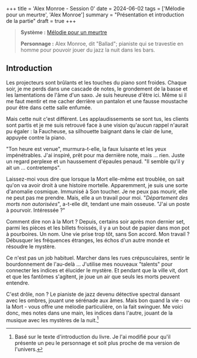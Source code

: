 +++
title = 'Alex Monroe - Session 0'
date = 2024-06-02
tags = ['Mélodie pour un meurtre', 'Alex Monroe']
summary = "Présentation et introduction de la partie"
draft = true
+++

> **Système :** [Mélodie pour un meurtre](https://www.neoludis.com/produit/melodie-pour-un-meurtre/)
>
> **Personnage :** Alex Monroe, dit "Ballad"; pianiste qui se travestie en homme pour pouvoir jouer du jazz la nuit dans les bars.

## Introduction

Les projecteurs sont brûlants et les touches du piano sont froides. Chaque soir, je me perds dans une cascade de notes, le grondement de la basse et les lamentations de l'âme d'un saxo. Je suis heureuse d'être ici. Même si il me faut mentir et me cacher derrière un pantalon et une fausse moustache pour être dans cette salle enfumée.

Mais cette nuit c'est différent. Les applaudissements se sont tus, les clients sont partis et je me suis retrouvé face à une vision qu'aucun rappel n'aurait pu égaler : la Faucheuse, sa silhouette baignant dans le clair de lune, appuyée contre la piano.

"Ton heure est venue", murmura-t-elle, la faux luisante et les yeux impénétrables. J'ai inspiré, prêt pour ma dernière note, mais ... rien. Juste un regard perplexe et un haussement d'épaules penaud. "Il semble qu'il y ait un ... contretemps".

Laissez-moi vous dire que lorsque la Mort elle-même est troublée, on sait qu'on va avoir droit à une histoire mortelle. Apparemment, je suis une sorte d'anomalie cosmique. Immunisé à Son toucher. Je ne peux pas mourir, elle ne peut pas me prendre. Mais, elle a un travail pour moi. "*Département des morts non autorisées*", a-t-elle dit, tendant une main osseuse. "J'ai un poste à pourvoir. Intéressée ?"

Comment dire non à la Mort ? Depuis, certains soir après mon dernier set, parmi les pièces et les billets froissés, il y a un bout de papier dans mon pot à pourboires. Un nom. Une vie prise trop tôt, sans Son accord. Mon travail ? Débusquer les fréquences étranges, les échos d'un autre monde et résoudre le mystère.

Ce n'est pas un job habituel. Marcher dans les rues crépusculaires, sentir le bourdonnement de l'au-delà ... J'utilise mes nouveaux "talents" pour connecter les indices et élucider le mystère. Et pendant que la ville vit, dort et que les fantômes s'agitent, je joue un air que seuls les morts peuvent entendre.

C'est drôle, non ? Le pianiste de jazz devenu détective spectral dansant avec les ombres, jouant une sérénade aux âmes. Mais bon quand la vie - ou la Mort - vous offre une mélodie particulière, on la fait swinguer. Me voici donc, mes notes dans une main, les indices dans l'autre, jouant de la musique avec les mystères de la nuit.[^1]

[^1]: Basé sur le texte d'introduction du livre. Je l'ai modifié pour qu'il présente un peu le personnage et soit plus proche de ma version de l'univers.

